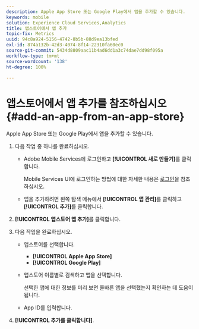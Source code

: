```yaml
---
description: Apple App Store 또는 Google Play에서 앱을 추가할 수 있습니다.
keywords: mobile
solution: Experience Cloud Services,Analytics
title: 앱스토어에서 앱 추가
topic-fix: Metrics
uuid: 94c8a924-5156-4742-8b5b-88d9ea13bfed
exl-id: 874a132b-42d3-4074-8f14-22310fa60ec0
source-git-commit: 5434d8809aac11b4ad6dd1a3c74dae7dd98f095a
workflow-type: tm+mt
source-wordcount: '138'
ht-degree: 100%

---
```


# 앱스토어에서 앱 추가를 참조하십시오 {#add-an-app-from-an-app-store}

Apple App Store 또는 Google Play에서 앱을 추가할 수 있습니다.

1. 다음 작업 중 하나를 완료하십시오.

   * Adobe Mobile Services에 로그인하고 **[!UICONTROL 새로 만들기]**&#x200B;를 클릭합니다.

      Mobile Services UI에 로그인하는 방법에 대한 자세한 내용은 [로그인](/help/using/gs/gs-signin.md)을 참조하십시오.

   * 앱을 추가하려면 왼쪽 탐색 메뉴에서 **[!UICONTROL 앱 관리]**&#x200B;를 클릭하고 **[!UICONTROL 추가]**&#x200B;를 클릭합니다.

1. **[!UICONTROL 앱스토어 앱 추가]**&#x200B;를 클릭합니다.
1. 다음 작업을 완료하십시오.

   * 앱스토어를 선택합니다.
      * **[!UICONTROL Apple App Store]**
      * **[!UICONTROL Google Play]**
   * 앱스토어 이름별로 검색하고 앱을 선택합니다.

      선택한 앱에 대한 정보를 미리 보면 올바른 앱을 선택했는지 확인하는 데 도움이 됩니다.

   * App ID를 입력합니다.


1. **[!UICONTROL 추가를 클릭합니다]**.
